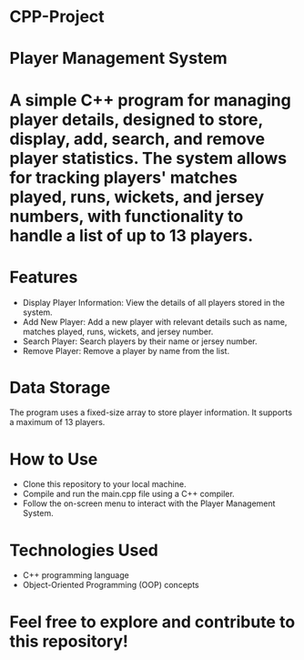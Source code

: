 # CPP-Project

# Player Management System
# A simple C++ program for managing player details, designed to store, display, add, search, and remove player statistics. The system allows for tracking players' matches played, runs, wickets, and jersey numbers, with functionality to handle a list of up to 13 players.

# Features
- Display Player Information: View the details of all players stored in the system.
- Add New Player: Add a new player with relevant details such as name, matches played, runs, wickets, and jersey number.
- Search Player: Search players by their name or jersey number.
- Remove Player: Remove a player by name from the list.
# Data Storage
The program uses a fixed-size array to store player information. It supports a maximum of 13 players.

# How to Use
- Clone this repository to your local machine.
- Compile and run the main.cpp file using a C++ compiler.
- Follow the on-screen menu to interact with the Player Management System.

# Technologies Used
- C++ programming language
- Object-Oriented Programming (OOP) concepts

# Feel free to explore and contribute to this repository!

